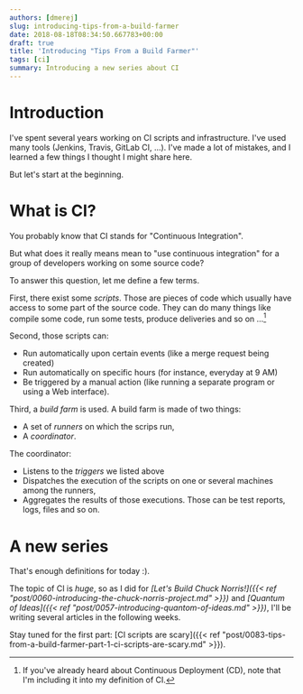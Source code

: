 ```yaml
---
authors: [dmerej]
slug: introducing-tips-from-a-build-farmer
date: 2018-08-18T08:34:50.667783+00:00
draft: true
title: 'Introducing "Tips From a Build Farmer"'
tags: [ci]
summary: Introducing a new series about CI
---
```


# Introduction

I've spent several years working on CI scripts and infrastructure. I've used many tools (Jenkins, Travis, GitLab CI, ...). I've made a lot of mistakes, and I learned a few things I thought I might share here.

But let's start at the beginning.

# What is CI?

You probably know that CI stands for "Continuous Integration".

But what does it really means mean to "use continuous integration" for a group of developers working on some source code?

To answer this question, let me define a few terms.

First, there exist some *scripts*. Those are pieces of code which usually have access to some part of the source code. They can do many things like compile some code, run some tests, produce deliveries and so on ...[^1]


Second, those scripts can:

  * Run automatically upon certain events (like a merge request being created)
  * Run automatically on specific hours (for instance, everyday at 9 AM)
  * Be triggered by a manual action (like running a separate program or using a Web interface).

Third, a *build farm* is used. A build farm is made of two things:

* A set of *runners* on which the scrips run,
* A *coordinator*.

The coordinator:

  * Listens to the *triggers* we listed above
  * Dispatches the execution of the scripts on one or several machines among the runners,
  * Aggregates the results of those executions. Those can be test reports, logs, files and so on.

# A new series

That's enough definitions for today :).

The topic of CI is *huge*, so as I did for *[Let's Build Chuck Norris!]({{< ref "post/0060-introducing-the-chuck-norris-project.md" >}})* and *[Quantum of Ideas]({{< ref "post/0057-introducing-quantom-of-ideas.md" >}})*, I'll be writing several articles in the following weeks.

Stay tuned for the first part: [CI scripts are scary]({{< ref "post/0083-tips-from-a-build-farmer-part-1-ci-scripts-are-scary.md" >}}).


[^1]: If you've already heard about Continuous Deployment (CD), note that I'm including it into my definition of CI.
[^2]: If you've already used Jenkins, the coordinator is called *master*, and runners are called *slaves* or *nodes*. This series is not specific to Jenkins, though, so I prefer using a different terminology.
